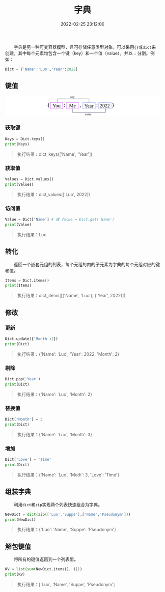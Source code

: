 ﻿---
title: 字典
date: 2022-02-25 23:12:00
tags:
 - Python 基础
categories:
 - 数据类型

---

&emsp;&emsp;字典是另一种可变容器模型，且可存储任意类型对象。可以采用`{}`或`dict`来创建，其中每个元素均包含一个键（key）和一个值（value），并以 `:` 分割。例如：

```python
Dict = {'Name':'Luo','Year':2022} 
```


## 键值

![](/python/dict.svg)

### 获取键

```python
Keys = Dict.keys()
print(Keys)
```

> 执行结果：dict_keys(['Name', 'Year'])

### 获取值

```python
Values = Dict.values()
print(Values)
```

> 执行结果：dict_values(['Luo', 2022])

### 访问值

```python
Value = Dict['Name'] # 或 Value = Dict.get('Name')
print(Value)
```

> 执行结果：Luo

## 转化

&emsp;&emsp;返回一个嵌套元组的列表，每个元组的内的子元素为字典的每个元组对应的键和值。

```python
Items = Dict.items() 
print(Items)
```

> 执行结果：dict_items([('Name', 'Luo'), ('Year', 2022)])

## 修改

### 更新

```python
Dict.update({'Month':2}) 
print(Dict)
```

> 执行结果：{'Name': 'Luo', 'Year': 2022, 'Month': 2}

### 剔除

```python
Dict.pop('Year')
print(Dict)
```

> 执行结果：{'Name': 'Luo', 'Month': 2}

### 替换值

```python
Dict['Month'] = 3
print(Dict)
```

> 执行结果：{'Name': 'Luo', 'Month': 3}

### 增加

```python
Dict['Love'] = 'Time'
print(Dict)
```

> 执行结果：{'Name': 'Luo', 'Moth': 3, 'Love': 'Time'}

## 组装字典

&emsp;&emsp;利用`dict`和`zip`实现两个列表快速组合为字典。

```python
NewDict = dict(zip(['Luo','Suppe'],['Name','Pseudonym']))
print(NewDict)
```

> 执行结果：{'Luo': 'Name', 'Suppe': 'Pseudonym'}

## 解包键值

&emsp;&emsp;将所有的键值返回到一个列表里。

```python
KV = list(sum(NewDict.items(), ()))
print(KV)
```

> 执行结果：['Luo', 'Name', 'Suppe', 'Pseudonym']
